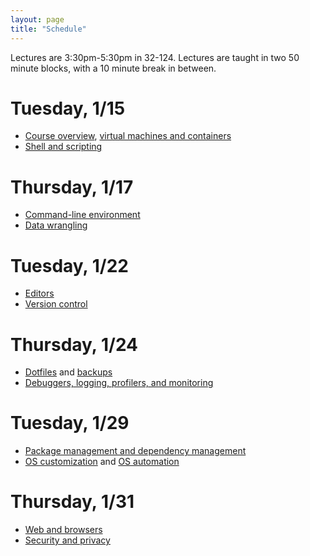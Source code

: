 ```yaml
---
layout: page
title: "Schedule"
---
```


Lectures are 3:30pm-5:30pm in 32-124. Lectures are taught in two 50 minute
blocks, with a 10 minute break in between.

# Tuesday, 1/15

- [Course overview](/course-overview/), [virtual machines and containers](/virtual-machines/)
- [Shell and scripting](/shell/)

# Thursday, 1/17

- [Command-line environment](/terminal/)
- [Data wrangling](/data-wrangling/)

# Tuesday, 1/22

- [Editors](/editors/)
- [Version control](/version-control/)

# Thursday, 1/24

- [Dotfiles](/dotfiles/) and [backups](/backups/)
- [Debuggers, logging, profilers, and monitoring](/debuggers-logging-profilers-monitoring/)

# Tuesday, 1/29

- [Package management and dependency management](/package-management/)
- [OS customization](/os-customization/) and [OS automation](/os-automation/)

# Thursday, 1/31

- [Web and browsers](/web/)
- [Security and privacy](/security/)
